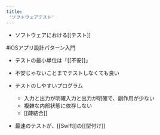 ```yaml
---
title:
 'ソフトウェアテスト'
---
```


- ソフトウェアにおける[[テスト]]

#iOSアプリ設計パターン入門
- テストの最小単位は「[[不安]]」
- 不安じゃないことまでテストしなくても良い
- テストのしやすいプログラム
    - 入力と出力が明確入力と出力が明確で、副作用が少ない
    - 複雑な内部状態に依存しない
    - [[疎結合]]

- 最速のテストが、[[Swift]]の[[型付け]]


